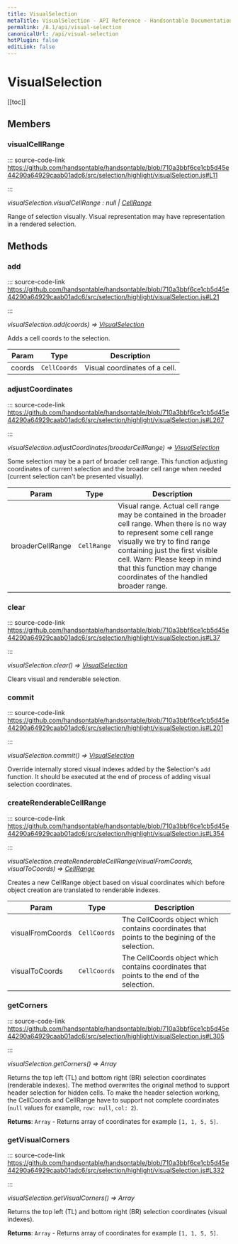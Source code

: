 ```yaml
---
title: VisualSelection
metaTitle: VisualSelection - API Reference - Handsontable Documentation
permalink: /8.1/api/visual-selection
canonicalUrl: /api/visual-selection
hotPlugin: false
editLink: false
---
```


# VisualSelection

[[toc]]
## Members

### visualCellRange
  
::: source-code-link https://github.com/handsontable/handsontable/blob/710a3bbf6ce1cb5d45e44290a64929caab01adc6/src/selection/highlight/visualSelection.js#L11

:::

_visualSelection.visualCellRange : null | [CellRange](@/api/cellRange.md)_

Range of selection visually. Visual representation may have representation in a rendered selection.


## Methods

### add
  
::: source-code-link https://github.com/handsontable/handsontable/blob/710a3bbf6ce1cb5d45e44290a64929caab01adc6/src/selection/highlight/visualSelection.js#L21

:::

_visualSelection.add(coords) ⇒ [VisualSelection](@/api/visualSelection.md)_

Adds a cell coords to the selection.


| Param | Type | Description |
| --- | --- | --- |
| coords | `CellCoords` | Visual coordinates of a cell. |



### adjustCoordinates
  
::: source-code-link https://github.com/handsontable/handsontable/blob/710a3bbf6ce1cb5d45e44290a64929caab01adc6/src/selection/highlight/visualSelection.js#L267

:::

_visualSelection.adjustCoordinates(broaderCellRange) ⇒ [VisualSelection](@/api/visualSelection.md)_

Some selection may be a part of broader cell range. This function adjusting coordinates of current selection
and the broader cell range when needed (current selection can't be presented visually).


| Param | Type | Description |
| --- | --- | --- |
| broaderCellRange | `CellRange` | Visual range. Actual cell range may be contained in the broader cell range. When there is no way to represent some cell range visually we try to find range containing just the first visible cell. Warn: Please keep in mind that this function may change coordinates of the handled broader range. |



### clear
  
::: source-code-link https://github.com/handsontable/handsontable/blob/710a3bbf6ce1cb5d45e44290a64929caab01adc6/src/selection/highlight/visualSelection.js#L37

:::

_visualSelection.clear() ⇒ [VisualSelection](@/api/visualSelection.md)_

Clears visual and renderable selection.



### commit
  
::: source-code-link https://github.com/handsontable/handsontable/blob/710a3bbf6ce1cb5d45e44290a64929caab01adc6/src/selection/highlight/visualSelection.js#L201

:::

_visualSelection.commit() ⇒ [VisualSelection](@/api/visualSelection.md)_

Override internally stored visual indexes added by the Selection's `add` function. It should be executed
at the end of process of adding visual selection coordinates.



### createRenderableCellRange
  
::: source-code-link https://github.com/handsontable/handsontable/blob/710a3bbf6ce1cb5d45e44290a64929caab01adc6/src/selection/highlight/visualSelection.js#L354

:::

_visualSelection.createRenderableCellRange(visualFromCoords, visualToCoords) ⇒ [CellRange](@/api/cellRange.md)_

Creates a new CellRange object based on visual coordinates which before object creation are
translated to renderable indexes.


| Param | Type | Description |
| --- | --- | --- |
| visualFromCoords | `CellCoords` | The CellCoords object which contains coordinates that                                      points to the begining of the selection. |
| visualToCoords | `CellCoords` | The CellCoords object which contains coordinates that                                    points to the end of the selection. |



### getCorners
  
::: source-code-link https://github.com/handsontable/handsontable/blob/710a3bbf6ce1cb5d45e44290a64929caab01adc6/src/selection/highlight/visualSelection.js#L305

:::

_visualSelection.getCorners() ⇒ Array_

Returns the top left (TL) and bottom right (BR) selection coordinates (renderable indexes).
The method overwrites the original method to support header selection for hidden cells.
To make the header selection working, the CellCoords and CellRange have to support not
complete coordinates (`null` values for example, `row: null`, `col: 2`).


**Returns**: `Array` - Returns array of coordinates for example `[1, 1, 5, 5]`.  

### getVisualCorners
  
::: source-code-link https://github.com/handsontable/handsontable/blob/710a3bbf6ce1cb5d45e44290a64929caab01adc6/src/selection/highlight/visualSelection.js#L332

:::

_visualSelection.getVisualCorners() ⇒ Array_

Returns the top left (TL) and bottom right (BR) selection coordinates (visual indexes).


**Returns**: `Array` - Returns array of coordinates for example `[1, 1, 5, 5]`.  
